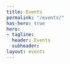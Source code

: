```yaml
---
title: Events
permalink: "/events/"
has-hero: true
hero:
- tagline: 
  header: Events
  subheader: 
layout: events
---
```


